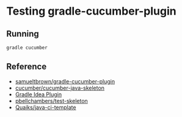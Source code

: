 # Testing gradle-cucumber-plugin

## Running

```sh
gradle cucumber
```

## Reference

* [samueltbrown/gradle-cucumber-plugin](https://github.com/samueltbrown/gradle-cucumber-plugin)
* [cucumber/cucumber-java-skeleton](https://github.com/cucumber/cucumber-java-skeleton)
* [Gradle Idea Plugin](http://www.gradle.org/docs/current/userguide/idea_plugin.html)
* [pbellchambers/test-skeleton](https://github.com/pbellchambers/test-skeleton)
* [Quaiks/java-ci-template](https://github.com/Quaiks/java-ci-template)

